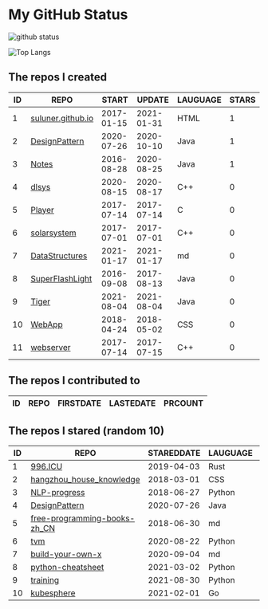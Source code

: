 # My GitHub Status

<img src="https://github-readme-stats-1.yihong0618.vercel.app/api?username=ThaddeusJiang&show_icons=true&&&hide_title=true&count_private=true" alt="github status" />

![Top Langs](https://github-readme-stats-1.yihong0618.vercel.app/api/top-langs/?username=ThaddeusJiang&layout=compact)

<!--START_SECTION:my_github-->
## The repos I created
| ID |                               REPO                                |   START    |   UPDATE   | LAUGUAGE | STARS |
|----|-------------------------------------------------------------------|------------|------------|----------|-------|
|  1 | [suluner.github.io](https://github.com/suluner/suluner.github.io) | 2017-01-15 | 2021-01-31 | HTML     |     1 |
|  2 | [DesignPattern](https://github.com/suluner/DesignPattern)         | 2020-07-26 | 2020-10-10 | Java     |     1 |
|  3 | [Notes](https://github.com/suluner/Notes)                         | 2016-08-28 | 2020-08-25 | Java     |     1 |
|  4 | [dlsys](https://github.com/suluner/dlsys)                         | 2020-08-15 | 2020-08-17 | C++      |     0 |
|  5 | [Player](https://github.com/suluner/Player)                       | 2017-07-14 | 2017-07-14 | C        |     0 |
|  6 | [solarsystem](https://github.com/suluner/solarsystem)             | 2017-07-01 | 2017-07-01 | C++      |     0 |
|  7 | [DataStructures](https://github.com/suluner/DataStructures)       | 2021-01-17 | 2021-01-17 | md       |     0 |
|  8 | [SuperFlashLight](https://github.com/suluner/SuperFlashLight)     | 2016-09-08 | 2017-08-13 | Java     |     0 |
|  9 | [Tiger](https://github.com/suluner/Tiger)                         | 2021-08-04 | 2021-08-04 | Java     |     0 |
| 10 | [WebApp](https://github.com/suluner/WebApp)                       | 2018-04-24 | 2018-05-02 | CSS      |     0 |
| 11 | [webserver](https://github.com/suluner/webserver)                 | 2017-07-14 | 2017-07-15 | C++      |     0 |

## The repos I contributed to
| ID | REPO | FIRSTDATE | LASTEDATE | PRCOUNT |
|----|------|-----------|-----------|---------|

## The repos I stared (random 10)
| ID |                                           REPO                                            | STAREDDATE | LAUGUAGE | LATESTUPDATE |
|----|-------------------------------------------------------------------------------------------|------------|----------|--------------|
|  1 | [996.ICU](https://github.com/996icu/996.ICU)                                              | 2019-04-03 | Rust     | 2021-09-14   |
|  2 | [hangzhou_house_knowledge](https://github.com/houshanren/hangzhou_house_knowledge)        | 2018-03-01 | CSS      | 2021-09-13   |
|  3 | [NLP-progress](https://github.com/sebastianruder/NLP-progress)                            | 2018-06-27 | Python   | 2021-09-13   |
|  4 | [DesignPattern](https://github.com/suluner/DesignPattern)                                 | 2020-07-26 | Java     | 2020-10-10   |
|  5 | [free-programming-books-zh_CN](https://github.com/justjavac/free-programming-books-zh_CN) | 2018-06-30 | md       | 2021-09-13   |
|  6 | [tvm](https://github.com/tqchen/tvm)                                                      | 2020-08-22 | Python   | 2021-09-05   |
|  7 | [build-your-own-x](https://github.com/danistefanovic/build-your-own-x)                    | 2020-09-04 | md       | 2021-09-13   |
|  8 | [python-cheatsheet](https://github.com/gto76/python-cheatsheet)                           | 2021-03-02 | Python   | 2021-09-13   |
|  9 | [training](https://github.com/mlcommons/training)                                         | 2021-08-30 | Python   | 2021-09-08   |
| 10 | [kubesphere](https://github.com/kubesphere/kubesphere)                                    | 2021-02-01 | Go       | 2021-09-13   |

<!--END_SECTION:my_github-->